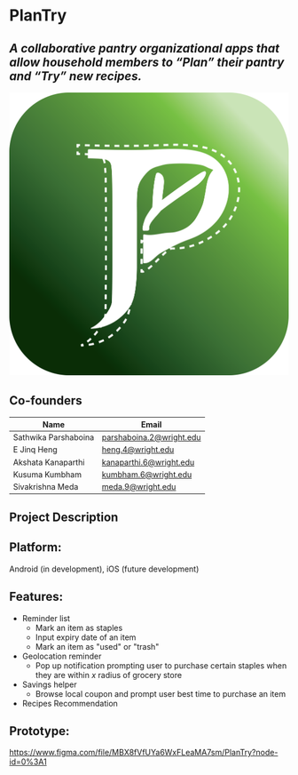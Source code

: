 # PlanTry
## _A collaborative pantry organizational apps that allow household members to “Plan” their pantry and “Try” new recipes._

![PlanTry Logo](PlanTry_Logo.png)

## Co-founders
|Name|Email|
|----|-----|
|Sathwika Parshaboina|parshaboina.2@wright.edu|
|E Jinq Heng|heng.4@wright.edu|
|Akshata Kanaparthi|kanaparthi.6@wright.edu|
|Kusuma Kumbham|kumbham.6@wright.edu|
|Sivakrishna Meda|meda.9@wright.edu|

## Project Description
## Platform:
 Android (in development), iOS (future development)

## Features:
* Reminder list
    * Mark an item as staples
    * Input expiry date of an item
    * Mark an item as "used" or "trash"
* Geolocation reminder
    * Pop up notification prompting user to purchase certain staples when they are within _x_ radius of grocery store
* Savings helper
    * Browse local coupon and prompt user best time to purchase an item
* Recipes Recommendation
 
## Prototype:
https://www.figma.com/file/MBX8fVfUYa6WxFLeaMA7sm/PlanTry?node-id=0%3A1
